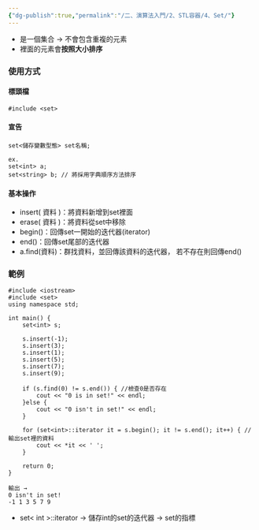 ```yaml
---
{"dg-publish":true,"permalink":"/二、演算法入門/2、STL容器/4、Set/"}
---
```



- 是一個集合 → 不會包含重複的元素
- 裡面的元素會**按照大小排序**

### 使用方式

#### 標頭檔

```
#include <set>
```

#### 宣告

```
set<儲存變數型態> set名稱;

ex.
set<int> a;
set<string> b; // 將採用字典順序方法排序
```

#### 基本操作

- insert( 資料 )：將資料新增到set裡面
- erase( 資料 )：將資料從set中移除
- begin()：回傳set一開始的迭代器(iterator)
- end()：回傳set尾部的迭代器
- a.find(資料)：群找資料，並回傳該資料的迭代器，
                        若不存在則回傳end()

### 範例

```
#include <iostream>
#include <set>
using namespace std;

int main() {
    set<int> s;
    
    s.insert(-1);
    s.insert(3);
    s.insert(1);
    s.insert(5);
    s.insert(7);
    s.insert(9);
    
    if (s.find(0) != s.end()) { //檢查0是否存在
        cout << "0 is in set!" << endl;
    }else {
        cout << "0 isn't in set!" << endl;
    }
    
    for (set<int>::iterator it = s.begin(); it != s.end(); it++) { //輸出set裡的資料
        cout << *it << ' ';
    }
    
    return 0;
}

輸出 →
0 isn't in set!
-1 1 3 5 7 9
```

- set< int >::iterator → 儲存int的set的迭代器 → set的指標

